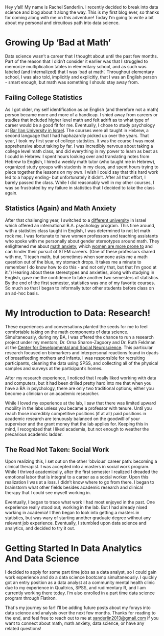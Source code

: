 Hey y’all! My name is Rachel Sanderlin. I recently decided to break into data science and blog about it along the way. This is my first blog ever, so thanks for coming along with me on this adventure! Today I’m going to write a bit about my personal and circuitous path into data science. 



# Growing Up ‘Bad at Math’


Data science wasn’t a career that I thought about until the past few months. Part of the reason that I didn’t consider it earlier was that I struggled to memorize multiplication tables in elementary school, and as such was labeled (and internalized) that I was ‘bad at math’. Throughout elementary school, I was also told, implicitly and explicitly, that I was an English person - smart enough, but math was something I should stay away from. 

## Failing College Statistics

As I got older, my self identification as an English (and therefore not a math) person  became more and more of a handicap. I shied away from careers or studies that included higher level math and felt adrift as to what type of career would be a good fit for me. Eventually, I chose to study psychology at [Bar Ilan University in Israel](https://www.biu.ac.il/en). The courses were all taught in Hebrew, a second language that I had haphazardly picked up over the years. That year, I took my first year of college statistics. It was the course I was most apprehensive about taking by far. I was incredibly nervous about taking a college level math class, and did everything in my power to learn as best as I could in Hebrew. I spent hours looking over and translating notes from Hebrew to English, I hired a weekly math tutor (who taught me in Hebrew), organized study groups with students in my class, and spent hours trying to piece together the lessons on my own. I wish I could say that this hard work led to a happy ending- but unfortunately it didn’t. After all that effort, I barely passed the class. While I did reasonably well in my other courses, I was so frustrated by my failure in statistics that I decided to take the class again. 

## Statistics (Again) and Math Anxiety

After that challenging year, I switched to a [different university](https://www.runi.ac.il/en/) in Israel which offered an international B.A. psychology program. This time around, with a statistics class taught in English, I was determined to not let math rock me. I was fortunate to have women professors and teaching assistants who spoke with me personally about gender stereotypes around math. They enlightened me about [math anxiety](https://www.oxfordlearning.com/what-is-math-anxiety/), which [women are more prone to](https://www.ncbi.nlm.nih.gov/pmc/articles/PMC8034611/) and can hinder their pursuit of STEM careers. (One of these professors shared with me, “I teach math, but sometimes when someone asks me a math question out of the blue, my stomach drops. It takes me a minute to remember I do know how to do this - and not only that, but that I’m good at it.”) Hearing about these stereotypes and anxieties, along with studying in English, gave me the confidence to take another two semesters of statistics. By the end of the first semester, statistics was one of my favorite courses. So much so that I began to informally tutor other students before class on an ad-hoc basis.

# My Introduction to Data: Research!


These experiences and conversations planted the seeds for me to feel comfortable taking on the math components of data science. Simultaneously, during my BA, I was offered the chance to run a research project under my mentors, Dr. Orna Sharon-Zagoory and Dr. Ruth Feldman at the [Center for Developmental and Social Neuroscience](https://ruthfeldmanlab.com/). This particular research focused on biomarkers and interpersonal reactions found in dyads of breastfeeding mothers and infants. I was responsible for recruiting participants, cleaning the data using SPSS, and collecting all of the physical samples and surveys at the participant’s homes.
  
After my research experience, I noticed that I really liked working with data and computers, but it had been drilled pretty hard into me that when you have a BA in psychology, there are only two traditional options; either you become a clinician or an academic researcher. 

While I loved my experience at the lab, I saw that there was limited upward mobility in the labs unless you became a professor with tenure. Until you reach those incredibly competitive positions (if at all) paid positions in academic research are tenuously balanced on the goodwill of your supervisor and the grant money that the lab applies for. Keeping this in mind, I recognized that I liked academia, but not enough to weather the precarious academic ladder. 

## The Road Not Taken: Social Work
Upon realizing this, I set out on the other ‘obvious’ career path: becoming a clinical therapist. I was accepted into a masters in social work program. While I thrived academically, after the first semester I realized I dreaded the emotional labor that is integral to a career as a social worker. Upon this realization I was at a loss. I didn’t know where to go from there. I began to brainstorm what other fields besides academic research and clinical therapy that I could see myself working in. 

Eventually, I began to trace what work I had most enjoyed in the past. One experience really stood out; working in the lab. But I had already nixed working in academia! I then began to look into getting a masters in statistics, but was wary of starting another graduate degree without any relevant job experience. Eventually, I stumbled upon data science and analytics, and decided to try it out. 

# Getting Started In Data Analytics And Data Science 


 I decided to apply for some part time jobs as a data analyst, so I could gain work experience and do a data science bootcamp simultaneously. I quickly got an entry position as a data analyst at a community mental health clinic due to my experience in Qualtrics, SPSS, and rudimentary R, and I am currently working there today. I’m also enrolled in a part time data science program through Flatiron.

That's my journey so far! I’ll be adding future posts about my forays into data science and analysis over the next few months. Thanks for reading to the end, and feel free to reach out to me at sanderlin2013@gmail.com if you want to connect about math, math anxiety, data science, or have any related questions! 


